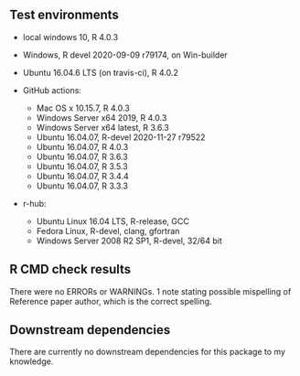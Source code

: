 ## Test environments
* local windows 10, R 4.0.3
* Windows, R devel 2020-09-09 r79174, on Win-builder
* Ubuntu 16.04.6 LTS (on travis-ci), R 4.0.2

* GitHub actions:
  * Mac OS x 10.15.7, R 4.0.3
  * Windows Server x64 2019, R 4.0.3
  * Windows Server x64 latest, R 3.6.3
  * Ubuntu 16.04.07, R-devel 2020-11-27 r79522
  * Ubuntu 16.04.07, R 4.0.3
  * Ubuntu 16.04.07, R 3.6.3
  * Ubuntu 16.04.07, R 3.5.3
  * Ubuntu 16.04.07, R 3.4.4
  * Ubuntu 16.04.07, R 3.3.3

* r-hub:
  * Ubuntu Linux 16.04 LTS, R-release, GCC
  * Fedora Linux, R-devel, clang, gfortran
  * Windows Server 2008 R2 SP1, R-devel, 32/64 bit

## R CMD check results
There were no ERRORs or WARNINGs. 1 note stating possible mispelling of Reference paper author, which is the correct spelling.


## Downstream dependencies
There are currently no downstream dependencies for this package to my knowledge.
